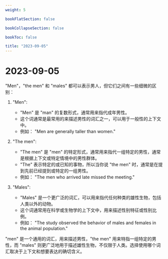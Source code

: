 ```yaml
---
weight: 5

bookFlatSection: false

bookCollapseSection: false

bookToc: false

title: "2023-09-05"
---
```


# 2023-09-05

"Men"，"the men" 和 "males" 都可以表示男人，但它们之间有一些细微的区别：

1. "Men":
    - "Men" 是 "man" 的复数形式，通常用来指代成年男性。
    - 这个词通常是最常用的来描述男性的词汇之一，可以用于一般性的上下文中。
    - 例如： "Men are generally taller than women."

2. "The men":
    - "The men" 是 "men" 的特定形式，通常用来指代一组特定的男性，通常是根据上下文或特定情境中的男性群体。
    - "The" 表示特定的或已知的事物，所以当你说 "the men" 时，通常是在提到先前已经提到或特定的一组男性。
    - 例如： "The men who arrived late missed the meeting."

3. "Males":
    - "Males" 是一个更广泛的词汇，可以用来指代任何种类的雄性生物，包括人类以外的动物。
    - 这个词通常用在科学或生物学的上下文中，用来描述性别特征或性别比例。
    - 例如： "The study observed the behavior of males and females in the animal population."

"men" 是一个通用的词汇，用来描述男性，"the men" 用来特指一组特定的男性，而 "males" 则更广泛地用于描述雄性生物，不仅限于人类。选择使用哪个词汇取决于上下文和想要表达的确切含义。
